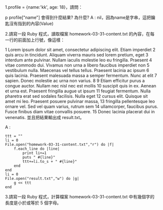 1.profile = {name:'kk', age: 18}，請問：

p profile["name"]
會得到什麼結果? 為什麼?
A : nil，因為name是字串，這把鑰匙沒有指到的內容(Value)

2.請寫一段 Ruby 程式，讀取檔案 homework-03-31-content.txt 的內容，在每一行的前面加上行號，像這樣：

1 Lorem ipsum dolor sit amet, consectetur adipiscing elit. Etiam imperdiet
2 quis arcu in tincidunt. Aliquam viverra mauris sed lorem pretium, eget
3 interdum ante pulvinar. Nullam iaculis molestie leo eu fringilla. Praesent
4 vitae commodo dui. Vivamus non urna a libero faucibus imperdiet non
5 vestibulum nulla. Maecenas vel tellus tellus. Praesent lacinia ac ipsum
6 quis lacinia. Praesent malesuada massa a semper fermentum. Nunc at elit
7 sapien. Donec molestie ac urna non varius.
8
9 Etiam efficitur purus a congue auctor. Nullam nec nisl nec est mollis
10 suscipit quis in ex. Aenean et urna est. Praesent fringilla augue ut ipsum
11 feugiat fermentum. Nulla pharetra erat sed sodales facilisis. Nulla eget
12 cursus elit. Quisque sit amet mi leo. Praesent posuere pulvinar massa,
13 fringilla pellentesque leo ornare vel. Sed vel quam varius, rutrum sem
14 ullamcorper, faucibus purus. Fusce finibus diam vitae convallis posuere.
15 Donec lacinia placerat dui in venenatis.
並且把結果輸出成 result.txt。

A : 
```
ttt = ""
li = 0
File.open("homework-03-31-content.txt","r") do |f|
    f.each_line do |line|
        print li+=1
        puts " #{line}"
        ttt+=li.to_s + " #{line}"
    end
end
li = 0
File.open("result.txt","w") do |g|
    g << ttt
end
```


3.請寫一段 Ruby 程式，計算檔案 homework-03-31-content.txt 中有幾個字的長度是小於或等於 5 個字母。
